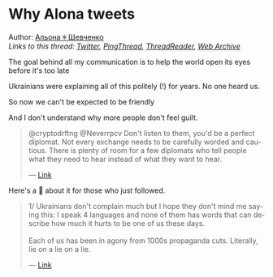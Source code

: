 # Why Alona tweets

Author: [Альона ꑭ Шевченко](https://twitter.com/cryptodrftng)  
*Links to this thread: [Twitter](https://twitter.com/cryptodrftng/status/1557838213762486273), [PingThread](https://pingthread.com/thread/1557838213762486273), [ThreadReader](https://threadreaderapp.com/thread/1557838213762486273.html), [Web Archive](https://web.archive.org/web/*/https://twitter.com/cryptodrftng/status/1557838213762486273)*

The goal behind all my communication is to help the world open its eyes before it's too late

Ukrainians were explaining all of this politely (!) for years. No one heard us. 

So now we can't be expected to be friendly

And I don't understand why more people don't feel guilt.

<blockquote class="twitter-tweet">
    <p lang="en" dir="ltr">
    @cryptodrftng @Neverrpcv Don&#39;t listen to them, you&#39;d be a perfect diplomat. Not every exchange needs to be carefully worded and cautious. There is plenty of room for a few diplomats who tell people what they need to hear instead of what they want to hear.<br />
    </p>
    &mdash; <a href="https://twitter.com/agripedia/status/1557837405981446149">Link</a>
</blockquote>

Here's a 🧵 about it for those who just followed.



<blockquote class="twitter-tweet">
    <p lang="en" dir="ltr">
    1/ Ukrainians don&#39;t complain much but I hope they don&#39;t mind me saying this: I speak 4 languages and none of them has words that can describe how much it hurts to be one of us these days. <br />
    <br />
    Each of us has been in agony from 1000s propaganda cuts. Literally, lie on a lie on a lie.<br />
    </p>
    &mdash; <a href="https://twitter.com/cryptodrftng/status/1528100230327160833">Link</a>
</blockquote>
